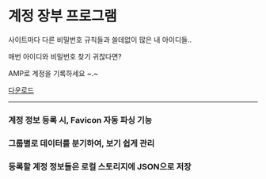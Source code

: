 # 계정 장부 프로그램

사이트마다 다른 비밀번호 규칙들과 쓸데없이 많은 내 아이디들..

매번 아이디와 비밀번호 찾기 귀찮다면?

AMP로 계정을 기록하세요 ~.~

[다운로드](https://drive.google.com/file/d/1aE3qFvGwuzI_RObue0LIpD3PSCC2Zvqi/view?usp=sharing)

***

### 계정 정보 등록 시, Favicon 자동 파싱 기능

### 그룹별로 데이터를 분기하여, 보기 쉽게 관리

### 등록할 계정 정보들은 로컬 스토리지에 JSON으로 저장

> 